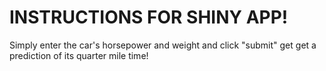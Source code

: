 # INSTRUCTIONS FOR SHINY APP!


Simply enter the car's horsepower and weight and click "submit" get get a prediction of its quarter mile time!
